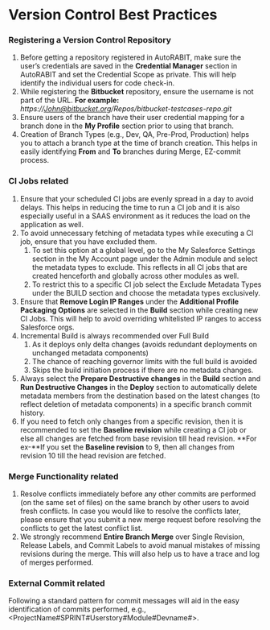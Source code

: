 # Version Control Best Practices

### Registering a Version Control Repository <a href="#registering-a-version-control-repository" id="registering-a-version-control-repository"></a>

1. Before getting a repository registered in AutoRABIT, make sure the user’s credentials are saved in the **Credential Manager** section in AutoRABIT and set the Credential Scope as private. This will help identify the individual users for code check-in.
2. While registering the **Bitbucket** repository, ensure the username is not part of the URL. **For example:** _https://John@bitbucket.org/Repos/bitbucket-testcases-repo.git_
3. Ensure users of the branch have their user credential mapping for a branch done in the **My Profile** section prior to using that branch.
4. Creation of Branch Types (e.g., Dev, QA, Pre-Prod, Production) helps you to attach a branch type at the time of branch creation. This helps in easily identifying **From** and **To** branches during Merge, EZ-commit process.

### CI Jobs related <a href="#ci-jobs-related" id="ci-jobs-related"></a>

1. Ensure that your scheduled CI jobs are evenly spread in a day to avoid delays. This helps in reducing the time to run a CI job and it is also especially useful in a SAAS environment as it reduces the load on the application as well.
2. To avoid unnecessary fetching of metadata types while executing a CI job, ensure that you have excluded them.
   1. To set this option at a global level, go to the My Salesforce Settings section in the My Account page under the Admin module and select the metadata types to exclude. This reflects in all CI jobs that are created henceforth and globally across other modules as well.
   2. To restrict this to a specific CI job select the Exclude Metadata Types under the BUILD section and choose the metadata types exclusively.
3. Ensure that **Remove Login IP Ranges** under the **Additional Profile Packaging Options** are selected in the **Build** section while creating new CI Jobs. This will help to avoid overriding whitelisted IP ranges to access Salesforce orgs.
4. Incremental Build is always recommended over Full Build
   1. As it deploys only delta changes (avoids redundant deployments on unchanged metadata components)
   2. The chance of reaching governor limits with the full build is avoided
   3. Skips the build initiation process if there are no metadata changes.
5. Always select the **Prepare Destructive changes** in the **Build** section and **Run Destructive Changes** in the **Deploy** section to automatically delete metadata members from the destination based on the latest changes (to reflect deletion of metadata components) in a specific branch commit history.
6. If you need to fetch only changes from a specific revision, then it is recommended to set the **Baseline revision** while creating a CI job or else all changes are fetched from base revision till head revision. **For ex-**If you set the **Baseline revision** to 9, then all changes from revision 10 till the head revision are fetched.

### Merge Functionality related <a href="#merge-functionality-related" id="merge-functionality-related"></a>

1. Resolve conflicts immediately before any other commits are performed (on the same set of files) on the same branch by other users to avoid fresh conflicts. In case you would like to resolve the conflicts later, please ensure that you submit a new merge request before resolving the conflicts to get the latest conflict list.
2. We strongly recommend **Entire Branch Merge** over Single Revision, Release Labels, and Commit Labels to avoid manual mistakes of missing revisions during the merge. This will also help us to have a trace and log of merges performed.

### External Commit related <a href="#external-commit-related" id="external-commit-related"></a>

Following a standard pattern for commit messages will aid in the easy identification of commits performed, e.g., \<ProjectName#SPRINT#Userstory#Module#Devname#>.

